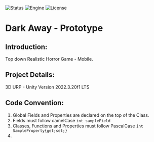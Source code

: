 ![Status](https://badgen.net/badge/Status/Pre-Release/orange?icon=github)
![Engine](https://badgen.net/badge/Engine/Unity/blue)
![License](https://badgen.net/badge/license/MIT/green)

# **Dark Away - Prototype**
## **Introduction:**
Top down Realistic Horror Game - Mobile.

## **Project Details:**
3D URP - Unity Version 2022.3.20f1 LTS




## **Code Convention:**
1. Global Fields and Properties are declared on the top of the Class.
2. Fields must follow camelCase ```int sampleField```
3. Classes, Functions and Properties must follow PascalCase ```int SampleProperty{get;set;}```
4. 
